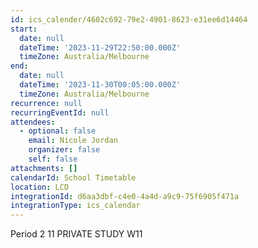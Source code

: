 ```yaml
---
id: ics_calender/4602c692-79e2-4901-8623-e31ee6d14464
start:
  date: null
  dateTime: '2023-11-29T22:50:00.000Z'
  timeZone: Australia/Melbourne
end:
  date: null
  dateTime: '2023-11-30T00:05:00.000Z'
  timeZone: Australia/Melbourne
recurrence: null
recurringEventId: null
attendees:
  - optional: false
    email: Nicole Jordan
    organizer: false
    self: false
attachments: []
calendarId: School Timetable
location: LCD
integrationId: d6aa3dbf-c4e0-4a4d-a9c9-75f6905f471a
integrationType: ics_calendar
---
```

Period 2
11 PRIVATE STUDY W11